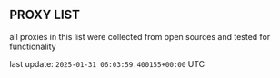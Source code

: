 ## PROXY LIST

all proxies in this list were collected from open sources and tested for functionality

last update: `2025-01-31 06:03:59.400155+00:00` UTC